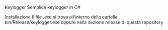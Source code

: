 Keylogger
Semplice keylogger in C#

Installazione
Il file .exe si trova all'interno della cartella bin/Release/keylogger.exe oppure nella sezione release di questa repository
